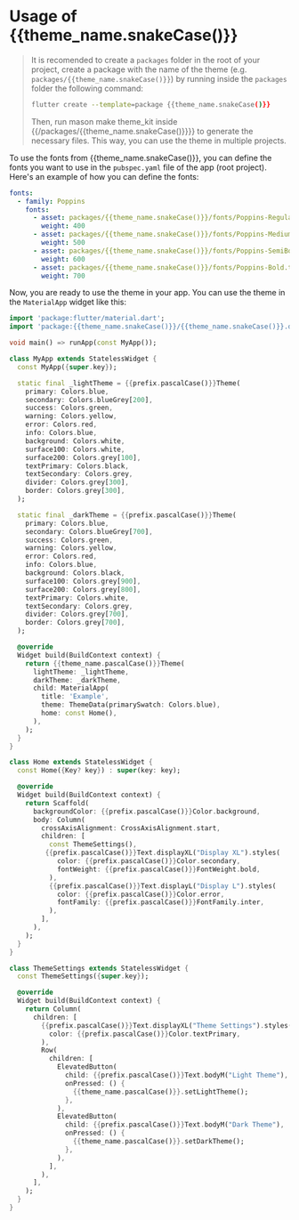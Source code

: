 # Usage of {{theme_name.snakeCase()}}

> It is recomended to create a `packages` folder in the root of your project, create a 
> package with the name of the theme (e.g. `packages/{{theme_name.snakeCase()}}`) by running
> inside the `packages` folder the following command:
> 
> ```bash
> flutter create --template=package {{theme_name.snakeCase()}}
> ```
> 
> Then, run mason make theme_kit inside {{/packages/{{theme_name.snakeCase()}}}} to 
> generate the necessary files. This way, you can use the theme in multiple projects.

To use the fonts from {{theme_name.snakeCase()}}, you can define the fonts you want to 
use in the `pubspec.yaml` file of the app (root project). Here's an example of how you can define the fonts:

```yaml
fonts:
  - family: Poppins
    fonts:
      - asset: packages/{{theme_name.snakeCase()}}/fonts/Poppins-Regular.ttf
        weight: 400
      - asset: packages/{{theme_name.snakeCase()}}/fonts/Poppins-Medium.ttf
        weight: 500
      - asset: packages/{{theme_name.snakeCase()}}/fonts/Poppins-SemiBold.ttf
        weight: 600
      - asset: packages/{{theme_name.snakeCase()}}/fonts/Poppins-Bold.ttf
        weight: 700
```

Now, you are ready to use the theme in your app. You can use the theme in the `MaterialApp` widget like this:

```dart
import 'package:flutter/material.dart';
import 'package:{{theme_name.snakeCase()}}/{{theme_name.snakeCase()}}.dart';

void main() => runApp(const MyApp());

class MyApp extends StatelessWidget {
  const MyApp({super.key});

  static final _lightTheme = {{prefix.pascalCase()}}Theme(
    primary: Colors.blue,
    secondary: Colors.blueGrey[200],
    success: Colors.green,
    warning: Colors.yellow,
    error: Colors.red,
    info: Colors.blue,
    background: Colors.white,
    surface100: Colors.white,
    surface200: Colors.grey[100],
    textPrimary: Colors.black,
    textSecondary: Colors.grey,
    divider: Colors.grey[300],
    border: Colors.grey[300],
  );

  static final _darkTheme = {{prefix.pascalCase()}}Theme(
    primary: Colors.blue,
    secondary: Colors.blueGrey[700],
    success: Colors.green,
    warning: Colors.yellow,
    error: Colors.red,
    info: Colors.blue,
    background: Colors.black,
    surface100: Colors.grey[900],
    surface200: Colors.grey[800],
    textPrimary: Colors.white,
    textSecondary: Colors.grey,
    divider: Colors.grey[700],
    border: Colors.grey[700],
  );

  @override
  Widget build(BuildContext context) {
    return {{theme_name.pascalCase()}}Theme(
      lightTheme: _lightTheme,
      darkTheme: _darkTheme,
      child: MaterialApp(
        title: 'Example',
        theme: ThemeData(primarySwatch: Colors.blue),
        home: const Home(),
      ),
    );
  }
}

class Home extends StatelessWidget {
  const Home({Key? key}) : super(key: key);

  @override
  Widget build(BuildContext context) {
    return Scaffold(
      backgroundColor: {{prefix.pascalCase()}}Color.background,
      body: Column(
        crossAxisAlignment: CrossAxisAlignment.start,
        children: [
          const ThemeSettings(),
         {{prefix.pascalCase()}}Text.displayXL("Display XL").styles(
            color: {{prefix.pascalCase()}}Color.secondary,
            fontWeight: {{prefix.pascalCase()}}FontWeight.bold,
          ),
          {{prefix.pascalCase()}}Text.displayL("Display L").styles(
            color: {{prefix.pascalCase()}}Color.error,
            fontFamily: {{prefix.pascalCase()}}FontFamily.inter,
          ),
        ],
      ),
    );
  }
}

class ThemeSettings extends StatelessWidget {
  const ThemeSettings({super.key});

  @override
  Widget build(BuildContext context) {
    return Column(
      children: [
        {{prefix.pascalCase()}}Text.displayXL("Theme Settings").styles(
          color: {{prefix.pascalCase()}}Color.textPrimary,
        ),
        Row(
          children: [
            ElevatedButton(
              child: {{prefix.pascalCase()}}Text.bodyM("Light Theme"),
              onPressed: () {
                {{theme_name.pascalCase()}}.setLightTheme();
              },
            ),
            ElevatedButton(
              child: {{prefix.pascalCase()}}Text.bodyM("Dark Theme"),
              onPressed: () {
                {{theme_name.pascalCase()}}.setDarkTheme();
              },
            ),
          ],
        ),
      ],
    );
  }
}
```